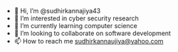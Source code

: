 - 👋 Hi, I’m @sudhirkannajiya43
- 👀 I’m interested in cyber security research
- 🌱 I’m currently learning computer science
- 💞️ I’m looking to collaborate on software development
- 📫 How to reach me sudhirkannaujiya@yahoo.com

<!---
sudhirkannaujiya43/sudhirkannaujiya43 is a ✨ special ✨ repository because its `README.md` (this file) appears on your GitHub profile.
You can click the Preview link to take a look at your changes.
--->

